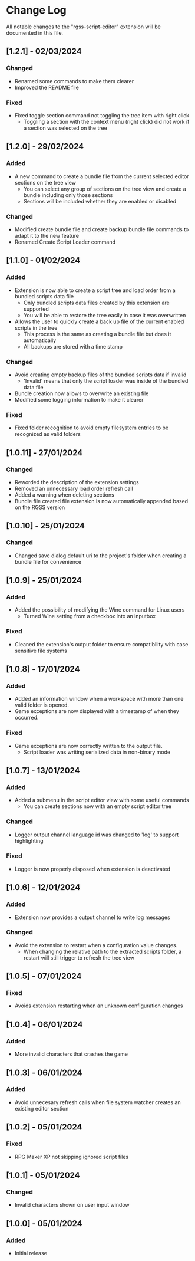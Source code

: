 # Change Log

All notable changes to the "rgss-script-editor" extension will be documented in this file.

## [1.2.1] - 02/03/2024

### Changed

+ Renamed some commands to make them clearer
+ Improved the README file

### Fixed

+ Fixed toggle section command not toggling the tree item with right click
  + Toggling a section with the context menu (right click) did not work if a section was selected on the tree

## [1.2.0] - 29/02/2024

### Added

+ A new command to create a bundle file from the current selected editor sections on the tree view
  + You can select any group of sections on the tree view and create a bundle including only those sections
  + Sections will be included whether they are enabled or disabled

### Changed

+ Modified create bundle file and create backup bundle file commands to adapt it to the new feature
+ Renamed Create Script Loader command

## [1.1.0] - 01/02/2024

### Added

+ Extension is now able to create a script tree and load order from a bundled scripts data file
  + Only bundled scripts data files created by this extension are supported
  + You will be able to restore the tree easily in case it was overwritten
+ Allows the user to quickly create a back up file of the current enabled scripts in the tree
  + This process is the same as creating a bundle file but does it automatically
  + All backups are stored with a time stamp

### Changed

+ Avoid creating empty backup files of the bundled scripts data if invalid
  + 'Invalid' means that only the script loader was inside of the bundled data file
+ Bundle creation now allows to overwrite an existing file
+ Modified some logging information to make it clearer

### Fixed

+ Fixed folder recognition to avoid empty filesystem entries to be recognized as valid folders

## [1.0.11] - 27/01/2024

### Changed

+ Reworded the description of the extension settings
+ Removed an unnecessary load order refresh call
+ Added a warning when deleting sections
+ Bundle file created file extension is now automatically appended based on the RGSS version

## [1.0.10] - 25/01/2024

### Changed

+ Changed save dialog default uri to the project's folder when creating a bundle file for convenience

## [1.0.9] - 25/01/2024

### Added

+ Added the possibility of modifying the Wine command for Linux users
  + Turned Wine setting from a checkbox into an inputbox

### Fixed

+ Cleaned the extension's output folder to ensure compatibility with case sensitive file systems

## [1.0.8] - 17/01/2024

### Added

+ Added an information window when a workspace with more than one valid folder is opened.
+ Game exceptions are now displayed with a timestamp of when they occurred.

### Fixed

+ Game exceptions are now correctly written to the output file.
  + Script loader was writing serialized data in non-binary mode

## [1.0.7] - 13/01/2024

### Added

+ Added a submenu in the script editor view with some useful commands
  + You can create sections now with an empty script editor tree

### Changed

+ Logger output channel language id was changed to 'log' to support highlighting

### Fixed

+ Logger is now properly disposed when extension is deactivated

## [1.0.6] - 12/01/2024

### Added

+ Extension now provides a output channel to write log messages

### Changed

+ Avoid the extension to restart when a configuration value changes.
  + When changing the relative path to the extracted scripts folder, a restart will still trigger to refresh the tree view

## [1.0.5] - 07/01/2024

### Fixed

+ Avoids extension restarting when an unknown configuration changes

## [1.0.4] - 06/01/2024

### Added

+ More invalid characters that crashes the game

## [1.0.3] - 06/01/2024

### Added

+ Avoid unnecesary refresh calls when file system watcher creates an existing editor section

## [1.0.2] - 05/01/2024

### Fixed

+ RPG Maker XP not skipping ignored script files

## [1.0.1] - 05/01/2024

### Changed

+ Invalid characters shown on user input window

## [1.0.0] - 05/01/2024

### Added

- Initial release
